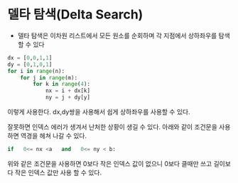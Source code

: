 # 델타 탐색(Delta Search)

- 델타 탐색은 이차원 리스트에서 모든 원소를 순회하며 각 지점에서 상하좌우를 탐색할 수 있다

```python
dx = [0,0,1,1]
dy = [0,1,0,1]
for i in range(n):
    for j in range(m):
        for k in range(4):
            nx = i + dx[k]
            ny = j + dy[y] 
```
이렇게 사용한다.
dx,dy쌍을 사용해서 쉽게 상하좌우를 사용할 수 있다.

잘못하면 인덱스 에러가 생겨서 난처한 상황이 생길 수 있다.
아래와 같이 조건문을 사용하면 역경을 헤쳐 나갈 수 있다.
```python
if   0<= nx <a   and   0<= ny < b:
```
위와 같은 조건문을 사용하면 0보다 작은 인덱스 값이 없으니 0보다 클때만 쓰고 길이보다 작은 인덱스 
값만 사용 할 수 있다.